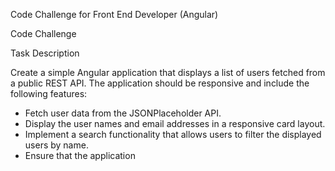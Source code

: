 Code Challenge for Front End Developer (Angular)

Code Challenge

Task Description

Create a simple Angular application that displays a list of users fetched from a public REST API. The application should be responsive and include the following features:

- Fetch user data from the JSONPlaceholder API.
- Display the user names and email addresses in a responsive card layout.
- Implement a search functionality that allows users to filter the displayed users by name.
- Ensure that the application
